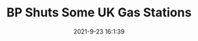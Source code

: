 ---
"title": "BP Shuts Some UK Gas Stations"
"date": "2021-9-23 16:1:39"
"feed_name": "RIGZONE"
"feed_website": "http://www.rigzone.com/"
"feed_rss": "http://www.rigzone.com/news/rss/rigzone_latest.aspx"
"link": "https://www.rigzone.com/news/wire/bp_shuts_some_uk_gas_stations-23-sep-2021-166517-article/?rss=true"
"file": "_posts/2021-1-1-74bd5d0c96bfa034b78ac5d2cab1ea5b6eaf32b0.md"
"accident": "0"
"drilling": "0"
"dead": "0"
"injured": "0"
"where": "unknown site"
---